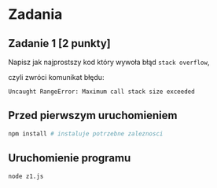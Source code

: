 # Zadania

## Zadanie 1 [2 punkty]

Napisz jak najprostszy kod który wywoła błąd `stack overflow`,

czyli zwróci komunikat błędu:

```
Uncaught RangeError: Maximum call stack size exceeded
```

## Przed pierwszym uruchomieniem

```bash
npm install # instaluje potrzebne zaleznosci
```

## Uruchomienie programu

```bash
node z1.js
```
